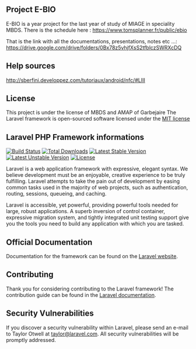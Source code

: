 ## Project E-BIO

E-BIO is a year project for the last year of study of MIAGE in speciality MBDS. 
There is the schedule here : https://www.tomsplanner.fr/public/ebio

That is the link with all the documentations, presentations, notes etc ...: https://drive.google.com/drive/folders/0Bx78z5vhjfXsS2tfblczSWRXcDQ

## Help sources

http://sberfini.developpez.com/tutoriaux/android/nfc/#LIII

## License

This project is under the license of MBDS and AMAP of Garbejaire
The Laravel framework is open-sourced software licensed under the [MIT license](http://opensource.org/licenses/MIT)

## Laravel PHP Framework  informations

[![Build Status](https://travis-ci.org/laravel/framework.svg)](https://travis-ci.org/laravel/framework)
[![Total Downloads](https://poser.pugx.org/laravel/framework/d/total.svg)](https://packagist.org/packages/laravel/framework)
[![Latest Stable Version](https://poser.pugx.org/laravel/framework/v/stable.svg)](https://packagist.org/packages/laravel/framework)
[![Latest Unstable Version](https://poser.pugx.org/laravel/framework/v/unstable.svg)](https://packagist.org/packages/laravel/framework)
[![License](https://poser.pugx.org/laravel/framework/license.svg)](https://packagist.org/packages/laravel/framework)

Laravel is a web application framework with expressive, elegant syntax. We believe development must be an enjoyable, creative experience to be truly fulfilling. Laravel attempts to take the pain out of development by easing common tasks used in the majority of web projects, such as authentication, routing, sessions, queueing, and caching.

Laravel is accessible, yet powerful, providing powerful tools needed for large, robust applications. A superb inversion of control container, expressive migration system, and tightly integrated unit testing support give you the tools you need to build any application with which you are tasked.

## Official Documentation

Documentation for the framework can be found on the [Laravel website](http://laravel.com/docs).

## Contributing

Thank you for considering contributing to the Laravel framework! The contribution guide can be found in the [Laravel documentation](http://laravel.com/docs/contributions).

## Security Vulnerabilities

If you discover a security vulnerability within Laravel, please send an e-mail to Taylor Otwell at taylor@laravel.com. All security vulnerabilities will be promptly addressed.